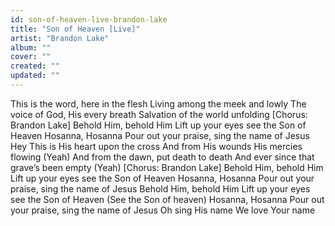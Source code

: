 ```yaml
---
id: son-of-heaven-live-brandon-lake
title: "Son of Heaven [Live]"
artist: "Brandon Lake"
album: ""
cover: ""
created: ""
updated: ""
---
```


This is the word, here in the flesh
Living among the meek and lowly
The voice of God, His every breath
Salvation of the world unfolding
[Chorus: Brandon Lake]
Behold Him, behold Him
Lift up your eyes see the Son of Heaven
Hosanna, Hosanna
Pour out your praise, sing the name of Jesus
Hey
This is His heart upon the cross
And from His wounds His mercies flowing (Yeah)
And from the dawn, put death to death
And ever since that grave’s been empty (Yeah)
[Chorus: Brandon Lake]
Behold Him, behold Him
Lift up your eyes see the Son of Heaven
Hosanna, Hosanna
Pour out your praise, sing the name of Jesus
Behold Him, behold Him
Lift up your eyes see the Son of Heaven (See the Son of heaven)
Hosanna, Hosanna
Pour out your praise, sing the name of Jesus
Oh sing His name
We love Your name